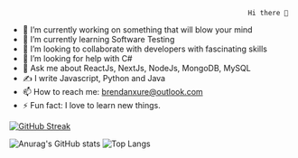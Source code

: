                                                                Hi there 👋
                                                               

- 🔭 I’m currently working on something that will blow your mind
- 🌱 I’m currently learning Software Testing
- 👯 I’m looking to collaborate with developers with fascinating skills
- 🤔 I’m looking for help with C#
- 💬 Ask me about ReactJs, NextJs, NodeJs, MongoDB, MySQL
- ✍️ I write Javascript, Python and Java
- 📫 How to reach me: brendanxure@outlook.com
- ⚡ Fun fact: I love to learn new things.

[![GitHub Streak](https://streak-stats.demolab.com/?user=brendanxure)](https://git.io/streak-stats)

![Anurag's GitHub stats](https://github-readme-stats.vercel.app/api?username=brendanxure&show_icons=true&theme=dark)  ![Top Langs](https://github-readme-stats.vercel.app/api/top-langs/?username=brendanxure&layout=compact)


